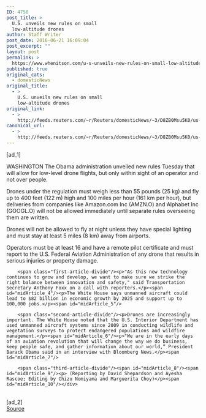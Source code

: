 ```yaml
---
ID: 4758
post_title: >
  U.S. unveils new rules on small
  low-altitude drones
author: Staff Writer
post_date: 2016-06-21 16:09:04
post_excerpt: ""
layout: post
permalink: >
  https://www.whenitson.com/u-s-unveils-new-rules-on-small-low-altitude-drones/
published: true
original_cats:
  - domesticNews
original_title:
  - >
    U.S. unveils new rules on small
    low-altitude drones
original_link:
  - >
    http://feeds.reuters.com/~r/Reuters/domesticNews/~3/D8ZB0Msu5K0/us-usa-drone-idUSKCN0Z71TI
canonical_url:
  - >
    http://feeds.reuters.com/~r/Reuters/domesticNews/~3/D8ZB0Msu5K0/us-usa-drone-idUSKCN0Z71TI
---
```

 [ad_1]
<br><div id="articleText">
<span id="midArticle_start"/>

<span class="focusParagraph" readability="4"><p><span class="articleLocation">WASHINGTON</span> The Obama administration unveiled new rules Tuesday that will allow for low-level drone flights, but only within sight of an operator and not over people.</p></span><span id="midArticle_0"/><p>Drones under the regulation must weigh less than 55 pounds (25 kg) and fly up to 400 feet (122 m) high and 100 miles per hour (161 km per hour), but deliveries from companies like Amazon.com Inc (<span id="symbol_AMZN.O_0">AMZN.O</span>) and Alphabet Inc (<span id="symbol_GOOGL.O_1">GOOGL.O</span>) will not be allowed immediately until separate rules overseeing them are written. </p><span id="midArticle_1"/><p>Drones will not be allowed to fly at night unless they have special lighting and must stay at least 5 miles (8 km) away from airports.</p><span id="midArticle_2"/><p>Operators must be at least 16 and have a remote pilot certificate and must report to the U.S. Federal Aviation Administration of any drone that results in serious injuries or property damage.</p><span id="midArticle_3"/>
        
        <span class="first-article-divide"/><p>"As this new technology continues to grow and develop, we want to make sure we strike the right balance between innovation and safety," said Transportation Secretary Anthony Foxx on a call with reporters.</p><span id="midArticle_4"/><p>The White House says unmanned aircraft could lead to $82 billion in economic growth by 2025 and support up to 100,000 jobs.</p><span id="midArticle_5"/>
        
        <span class="second-article-divide"/><p>Drones are increasingly important. The White House noted that the U.S. Interior Department has used unmanned aircraft systems since 2009 in conducting wildlife and vegetation surveys to protect endangered populations and wildfire management.</p><span id="midArticle_6"/><p>"We are in the early days of an aviation revolution that will change the way we do business, keep people safe, and gather information about our world,” President Barack Obama said in an interview with Bloomberg News.</p><span id="midArticle_7"/>
        
        <span class="third-article-divide"/><span id="midArticle_8"/><span id="midArticle_9"/><p> (Reporting by David Shepardson and Ayesha Rascoe; Editing by Chizu Nomiyama and Marguerita Choy)</p><span id="midArticle_10"/></div>
<br>[ad_2]
<br><a href="http://feeds.reuters.com/~r/Reuters/domesticNews/~3/D8ZB0Msu5K0/us-usa-drone-idUSKCN0Z71TI">Source </a>